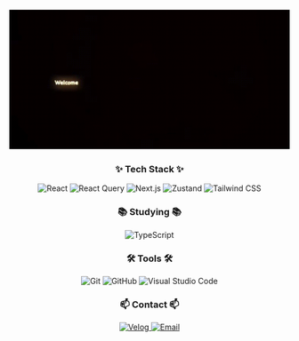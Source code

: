 <p align="center">
  <img src="./assets/github-profile.gif" alt="Welcome to GILPYO'S Github!" />
</p>

<h3 align="center">✨ Tech Stack ✨</h3>

<div align="center">
  <img src="https://img.shields.io/badge/React-20232a?style=for-the-badge&logo=react&logoColor=61DAFB" alt="React" />
  <img src="https://img.shields.io/badge/React_Query-FF4154?style=for-the-badge&logo=react-query&logoColor=white" alt="React Query" />
  <img src="https://img.shields.io/badge/Next.js-000000?style=for-the-badge&logo=nextdotjs&logoColor=white" alt="Next.js" />
  <img src="https://img.shields.io/badge/Zustand-764ABC?style=for-the-badge&logo=zustand&logoColor=white" alt="Zustand" />
  <img src="https://img.shields.io/badge/TailwindCSS-38B2AC?style=for-the-badge&logo=tailwind-css&logoColor=white" alt="Tailwind CSS" />
</div>

<h3 align="center">📚 Studying 📚</h3>

<div align="center">
  <img src="https://img.shields.io/badge/TypeScript-3178C6?style=for-the-badge&logo=typescript&logoColor=white" alt="TypeScript" />
</div>

<h3 align="center">🛠 Tools 🛠</h3>

<div align="center">
  <img src="https://img.shields.io/badge/Git-F05032?style=for-the-badge&logo=git&logoColor=white" alt="Git" />
  <img src="https://img.shields.io/badge/GitHub-181717?style=for-the-badge&logo=github&logoColor=white" alt="GitHub" />
  <img src="https://img.shields.io/badge/Visual_Studio_Code-0078d7?style=for-the-badge&logo=visual-studio-code&logoColor=white" alt="Visual Studio Code" />
</div>

<h3 align="center">📫 Contact 📫</h3>

<div align="center">
  <a href="https://velog.io/@yourusername">
    <img src="https://img.shields.io/badge/Velog-20C997?style=for-the-badge&logo=velog&logoColor=white" alt="Velog" />
  </a>
  <a href="mailto:your-email@example.com">
    <img src="https://img.shields.io/badge/Email-D14836?style=for-the-badge&logo=gmail&logoColor=white" alt="Email" />
  </a>
</div>
